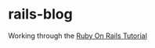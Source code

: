 # rails-blog
Working through the [Ruby On Rails Tutorial](http://guides.rubyonrails.org/getting_started.html)
